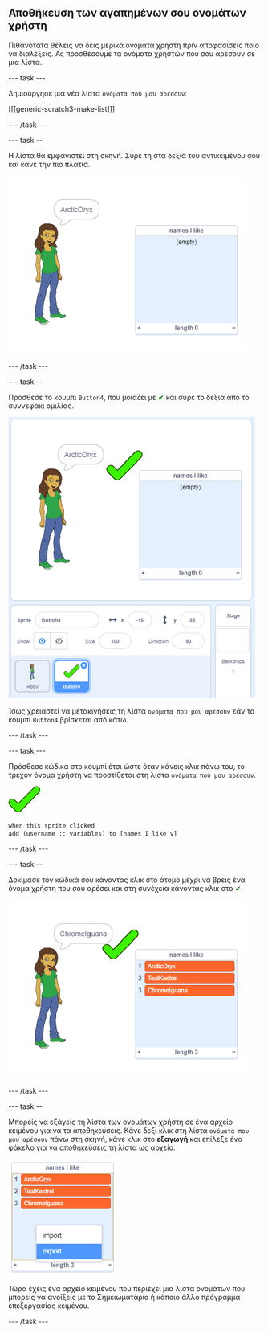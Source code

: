 ## Αποθήκευση των αγαπημένων σου ονομάτων χρήστη

Πιθανότατα θέλεις να δεις μερικά ονόματα χρήστη πριν αποφασίσεις ποιο να διαλέξεις. Ας προσθέσουμε τα ονόματα χρηστών που σου αρέσουν σε μια λίστα.

\--- task \---

Δημιούργησε μια νέα λίστα `ονόματα που μου αρέσουν`:

[[[generic-scratch3-make-list]]]

\--- /task \---

\--- task --

Η λίστα θα εμφανιστεί στη σκηνή. Σύρε τη στα δεξιά του αντικειμένου σου και κάνε την πιο πλατιά.

![λίστα 'ονόματα που μου αρέσουν' με τονισμένη την αλλαγή μεγέθους κάτω αριστερά](images/usernames-like-stage.png)

\--- /task \---

\--- task --

Πρόσθεσε το κουμπί `Button4`, που μοιάζει με <span style="color: green;">✔</span> και σύρε το δεξιά από το συννεφάκι ομιλίας.

![αντικείμενο τικ στη σκηνή δίπλα στη λίστα 'ονόματα που μου αρέσουν'](images/usernames-tick.png)

Ίσως χρειαστεί να μετακινήσεις τη λίστα `ονόματα που μου αρέσουν` εάν το κουμπί `Button4` βρίσκεται από κάτω.

\--- /task \---

\--- task \---

Πρόσθεσε κώδικα στο κουμπί έτσι ώστε όταν κάνεις κλικ πάνω του, το τρέχον όνομα χρήστη να προστίθεται στη λίστα `ονόματα που μου αρέσουν`.

![button sprite](images/button-sprite.png)

```blocks3
when this sprite clicked
add (username :: variables) to [names I like v]
```

\--- /task \---

\--- task --

Δοκίμασε τον κώδικά σου κάνοντας κλικ στο άτομο μέχρι να βρεις ένα όνομα χρήστη που σου αρέσει και στη συνέχεια κάνοντας κλικ στο <span style="color: green;">✔</span>.

![λίστα 'ονόματα που μου αρέσουν' με εγγραφές](images/usernames-like-list.png)

\--- /task \---

\--- task --

Μπορείς να εξάγεις τη λίστα των ονομάτων χρήστη σε ένα αρχείο κειμένου για να τα αποθηκεύσεις. Κάνε δεξί κλικ στη λίστα `ονόματα που μου αρέσουν` πάνω στη σκηνή, κάνε κλικ στο **εξαγωγή** και επίλεξε ένα φάκελο για να αποθηκεύσεις τη λίστα ως αρχείο.

![το μενού εξαγωγής εγγραφών από τη λίστα](images/usernames-export.png)

Τώρα έχεις ένα αρχείο κειμένου που περιέχει μια λίστα ονομάτων που μπορείς να ανοίξεις με το Σημειωματάριο ή κάποιο άλλο πρόγραμμα επεξεργασίας κειμένου.

\--- /task \---